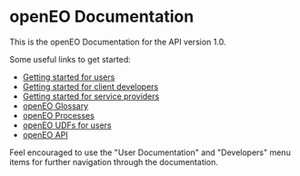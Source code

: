 # openEO Documentation

This is the openEO Documentation for the API version 1.0.

Some useful links to get started:
* [Getting started for users](getting-started.md)
* [Getting started for client developers](developers/clients/getting-started.md)
* [Getting started for service providers](developers/backends/getting-started.md)
* [openEO Glossary](glossary.md)
* [openEO Processes](processes.md)
* [openEO UDFs for users](udfs.md)
* [openEO API](developers/api/reference.md)

Feel encouraged to use the "User Documentation" and "Developers" menu items for further navigation through the documentation.